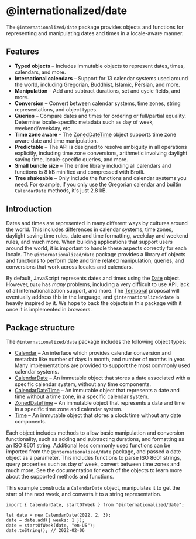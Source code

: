 # @internationalized/date

The `@internationalized/date` package provides objects and functions for representing and manipulating dates and times in a locale-aware manner.

## Features

- **Typed objects** – Includes immutable objects to represent dates, times, calendars, and more.
- **International calendars** – Support for 13 calendar systems used around the world, including Gregorian, Buddhist, Islamic, Persian, and more.
- **Manipulation** – Add and subtract durations, set and cycle fields, and more.
- **Conversion** – Convert between calendar systems, time zones, string representations, and object types.
- **Queries** – Compare dates and times for ordering or full/partial equality. Determine locale-specific metadata such as day of week, weekend/weekday, etc.
- **Time zone aware** – The [ZonedDateTime](https://react-spectrum.adobe.com/internationalized/date/ZonedDateTime.html) object supports time zone aware date and time manipulation.
- **Predictable** – The API is designed to resolve ambiguity in all operations explicitly, including time zone conversions, arithmetic involving daylight saving time, locale-specific queries, and more.
- **Small bundle size** – The entire library including all calendars and functions is 8 kB minified and compressed with Brotli.
- **Tree shakeable** – Only include the functions and calendar systems you need. For example, if you only use the Gregorian calendar and builtin `CalendarDate` methods, it's just 2.8 kB.

## Introduction

Dates and times are represented in many different ways by cultures around the world. This includes differences in calendar systems, time zones, daylight saving time rules, date and time formatting, weekday and weekend rules, and much more. When building applications that support users around the world, it is important to handle these aspects correctly for each locale. The `@internationalized/date` package provides a library of objects and functions to perform date and time related manipulation, queries, and conversions that work across locales and calendars.

By default, JavaScript represents dates and times using the [Date](https://developer.mozilla.org/en-US/docs/Web/JavaScript/Reference/Global_Objects/Date) object. However, `Date` has _many_ problems, including a very difficult to use API, lack of all internationalization support, and more. The [Temporal](https://tc39.es/proposal-temporal/docs/index.html) proposal will eventually address this in the language, and `@internationalized/date` is heavily inspired by it. We hope to back the objects in this package with it once it is implemented in browsers.

## Package structure

The `@internationalized/date` package includes the following object types:

- [Calendar](https://react-spectrum.adobe.com/internationalized/date/Calendar.html) – An interface which provides calendar conversion and metadata like number of days in month, and number of months in year. Many implementations are provided to support the most commonly used calendar systems.
- [CalendarDate](https://react-spectrum.adobe.com/internationalized/date/CalendarDate.html) – An immutable object that stores a date associated with a specific calendar system, without any time components.
- [CalendarDateTime](https://react-spectrum.adobe.com/internationalized/date/CalendarDateTime.html) – An immutable object that represents a date and time without a time zone, in a specific calendar system.
- [ZonedDateTime](https://react-spectrum.adobe.com/internationalized/date/ZonedDateTime.html) – An immutable object that represents a date and time in a specific time zone and calendar system.
- [Time](https://react-spectrum.adobe.com/internationalized/date/Time.html) – An immutable object that stores a clock time without any date components.

Each object includes methods to allow basic manipulation and conversion functionality, such as adding and subtracting durations, and formatting as an ISO 8601 string. Additional less commonly used functions can be imported from the `@internationalized/date` package, and passed a date object as a parameter. This includes functions to parse ISO 8601 strings, query properties such as day of week, convert between time zones and much more. See the documentation for each of the objects to learn more about the supported methods and functions.

This example constructs a `CalendarDate` object, manipulates it to get the start of the next week, and converts it to a string representation.

```tsx
import { CalendarDate, startOfWeek } from "@internationalized/date";

let date = new CalendarDate(2022, 2, 3);
date = date.add({ weeks: 1 });
date = startOfWeek(date, "en-US");
date.toString(); // 2022-02-06
```
